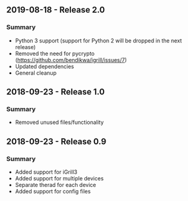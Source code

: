 ## 2019-08-18 - Release 2.0

### Summary

- Python 3 support (support for Python 2 will be dropped in the next release)
- Removed the need for pycrypto (https://github.com/bendikwa/igrill/issues/7)
- Updated dependencies
- General cleanup

## 2018-09-23 - Release 1.0

### Summary

- Removed unused files/functionality

## 2018-09-23 - Release 0.9

### Summary

- Added support for iGrill3
- Added support for multiple devices
- Separate therad for each device
- Added support for config files

